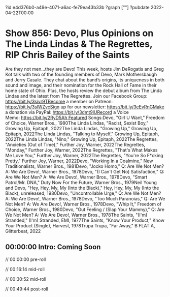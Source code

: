 ?id e4d376b0-a49e-4071-a6ac-fe79ea43b33b
?graph [""]
?pubdate 2022-04-22T00:00

# Show 856: Devo, Plus Opinions on The Linda Lindas & The Regrettes, RIP Chris Bailey of the Saints

Are they not men…they are Devo! This week, hosts Jim DeRogatis and Greg Kot talk with two of the founding members of Devo, Mark Mothersbaugh and Jerry Casale. They chat about the band’s origins, its uniqueness in both sound and image, and their nomination for the Rock Hall of Fame in their home state of Ohio. Plus, the hosts review the debut album from The Linda Lindas and the latest from The Regrettes. Join our Facebook Group: https://bit.ly/3sivr9TBecome a member on Patreon: https://bit.ly/3slWZvcSign up for our newsletter: https://bit.ly/3eEvRnGMake a donation via PayPal: https://bit.ly/3dmt9lURecord a Voice Memo: https://bit.ly/2RyD5Ah Featured Songs:Devo, "Girl U Want," Freedom of Choice, Warner Bros., 1980The Linda Lindas, "Racist, Sexist Boy," Growing Up, Epitaph, 2022The Linda Lindas, "Growing Up," Growing Up, Epitaph, 2022The Linda Lindas, "Talking to Myself," Growing Up, Epitaph, 2022The Linda Lindas, "Nino," Growing Up, Epitaph, 2022The Regrettes, "Anxieties (Out of Time)," Further Joy, Warner, 2022The Regrettes, "Monday," Further Joy, Warner, 2022The Regrettes, "That's What Makes Me Love You," Further Joy, Warner, 2022The Regrettes, "You're So F*cking Pretty," Further Joy, Warner, 2022Devo, "Working In a Coalmine," New Traditionalists, Warner Bros., 1981Devo, "Jocko Homo," Q: Are We Not Men? A: We Are Devo!, Warner Bros., 1978Devo, "(I Can't Get No) Satisfaction," Q: Are We Not Men? A: We Are Devo!, Warner Bros., 1978Devo, "Smart Patrol/Mr. DNA," Duty Now For the Future, Warner Bros., 1979Neil Young and Devo, "Hey, Hey, My, My (Into the Black)," Hey, Hey, My, My (Into the Black), unreleased, 1980Devo, "Uncontrollable Urge," Q: Are We Not Men? A: We Are Devo!, Warner Bros., 1978Devo, "Too Much Paranoias," Q: Are We Not Men? A: We Are Devo!, Warner Bros., 1978Devo, "Whip It," Freedom of Choice, Warner Bros., 1980Devo, "Gut Feeling / (Slap Your Mammy)," Q: Are We Not Men? A: We Are Devo!, Warner Bros., 1978The Saints, "(I'm) Stranded," (I'm) Stranded, EMI, 1977The Saints, "Know Your Product," Know Your Product (Single), Harvest, 1978Trupa Trupa, "Far Away," B FLAT A, Glitterbeat, 2022

## 00:00:00 Intro: Coming Soon

// 00:00:00 pre-roll

// 00:16:14 mid-roll

// 00:30:52 mid-roll

// 00:49:44 post-roll
